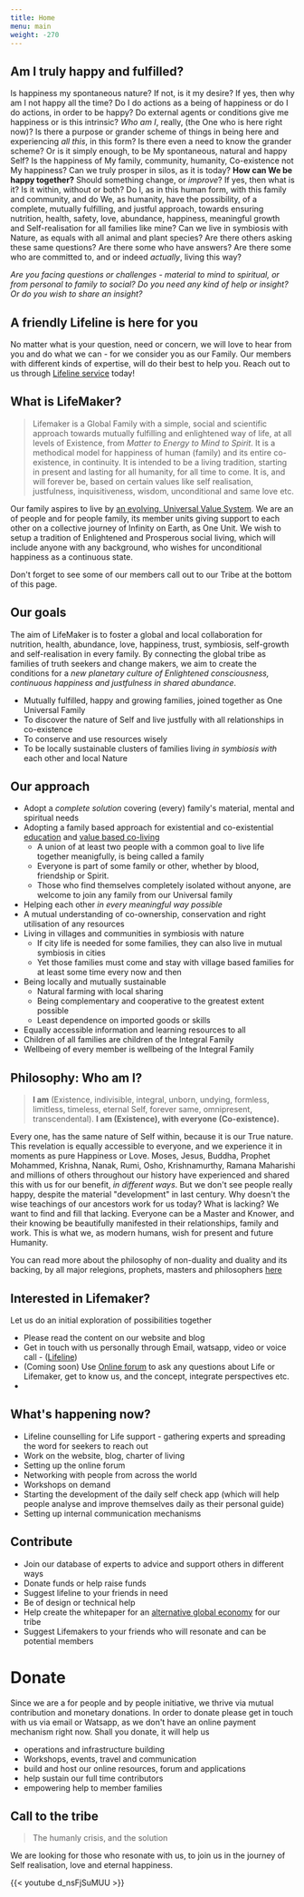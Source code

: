 ```yaml
---
title: Home
menu: main
weight: -270
---
```


## Am I truly happy and fulfilled? 
Is happiness my spontaneous nature? If not, is it my desire? If yes, then why am I not happy all the time? Do I do actions as a being of happiness or do I do actions, in order to be happy? Do external agents or conditions give me happiness or is this intrinsic? *Who am I*, really, (the One who is here right now)? Is there a purpose or grander scheme of things in being here and experiencing *all this*, in this form? Is there even a need to know the grander scheme? Or is it simply enough, to be My spontaneous, natural and happy Self? Is the happiness of My family, community, humanity, Co-existence not My happiness? Can we truly prosper in silos, as it is today? **How can We be happy together?** Should something change, or *improve*? If yes, then what is it? Is it within, without or both? Do I, as in this human form, with this family and community, and do We, as humanity, have the possibility, of a complete, mutually fulfilling, and justful approach, towards ensuring nutrition, health, safety, love, abundance, happiness, meaningful growth and Self-realisation for all families like mine? Can we live in symbiosis with Nature, as equals with all animal and plant species? Are there others asking these same questions? Are there some who have answers? Are there some who are committed to, and or indeed *actually*, living this way? 

*Are you facing questions or challenges - material to mind to spiritual, or from personal to family to social? Do you need any kind of help or insight? Or do you wish to share an insight?*

## A friendly Lifeline is here for you 

No matter what is your question, need or concern, we will love to hear from you and do what we can - for we consider you as our Family. Our members with different kinds of expertise, will do their best to help you. Reach out to us through [Lifeline service](/lifeline) today! 

## What is LifeMaker?

> Lifemaker is a Global Family with a simple, social and scientific approach towards mutually fulfilling and enlightened way of life, at all levels of Existence, from *Matter to Energy to Mind to Spirit*. It is a methodical model for happiness of human (family) and its entire co-existence, in continuity. It is intended to be a living tradition, starting in present and lasting for all humanity, for all time to come. It is, and will forever be, based on certain values like self realisation, justfulness, inquisitiveness, wisdom, unconditional and same love etc. 

Our family aspires to live by [an evolving, Universal Value System](/values). We are an of people and for people family, its member units giving support to each other on a collective journey of Infinity on Earth, as One Unit. We wish to setup a tradition of Enlightened and Prosperous social living, which will include anyone with any background, who wishes for unconditional happiness as a continuous state.

Don't forget to see some of our members call out to our Tribe at the bottom of this page.

## Our goals

The aim of LifeMaker is to foster a global and local collaboration for nutrition, health, abundance, love, happiness, trust, symbiosis, self-growth and self-realisation in every family. By connecting the global tribe as families of truth seekers and change makers, we aim to create the conditions for a *new planetary culture of Enlightened consciousness, continuous happiness and justfulness in shared abundance*.

- Mutually fulfilled, happy and growing families, joined together as One Universal Family
- To discover the nature of Self and live justfully with all relationships in co-existence
- To conserve and use resources wisely
- To be locally sustainable clusters of families living *in symbiosis with* each other and local Nature

## Our approach

- Adopt a *complete solution* covering (every) family's material, mental and spiritual needs
- Adopting a family based approach for existential and co-existential [education](/model) and [value based co-living](/values)
  - A union of at least two people with a common goal to live life together meanigfully, is being called a family
  - Everyone is part of some family or other, whether by blood, friendship or Spirit.
  - Those who find themselves completely isolated without anyone, are welcome to join any family from our Universal family
- Helping each other *in every meaningful way possible*
- A mutual understanding of co-ownership, conservation and right utilisation of any resources
- Living in villages and communities in symbiosis with nature
  - If city life is needed for some families, they can also live in mutual symbiosis in cities
  - Yet those families must come and stay with village based families for at least some time every now and then
- Being locally and mutually sustainable
  - Natural farming with local sharing
  - Being complementary and cooperative to the greatest extent possible
  - Least dependence on imported goods or skills
- Equally accessible information and learning resources to all
- Children of all families are children of the Integral Family
- Wellbeing of every member is wellbeing of the Integral Family

## Philosophy: Who am I?

> **I am** (Existence, indivisible, integral, unborn, undying, formless, limitless, timeless, eternal Self, forever same, omnipresent, transcendental). **I am (Existence), with everyone (Co-existence).** 

Every one, has the same nature of Self within, because it is our True nature. This revelation is equally accessible to everyone, and we experience it in moments as pure Happiness or Love. Moses, Jesus, Buddha, Prophet Mohammed, Krishna, Nanak, Rumi, Osho, Krishnamurthy, Ramana Maharishi and millions of others throughout our history have experienced and shared this with us for our benefit, *in different ways*. But we don't see people really happy, despite the material "development" in last century. Why doesn't the wise teachings of our ancestors work for us today? What is lacking? We want to find and fill that lacking. Everyone can be a Master and Knower, and their knowing be beautifully manifested in their relationships, family and work. This is what we, as modern humans, wish for present and future Humanity.

You can read more about the philosophy of non-duality and duality and its backing, by all major relegions, prophets, masters and philosophers [here](/philosophy)

## Interested in Lifemaker?
Let us do an initial exploration of possibilities together

  - Please read the content on our website and blog
  - Get in touch with us personally through Email, watsapp, video or voice call - ([Lifeline](/lifeline))
  - (Coming soon) Use [Online forum](/forum) to ask any questions about Life or Lifemaker, get to know us, and the concept, integrate perspectives etc. 
-

## What's happening now?

* Lifeline counselling for Life support - gathering experts and spreading the word for seekers to reach out
* Work on the website, blog, charter of living
* Setting up the online forum
* Networking with people from across the world
* Workshops on demand
* Starting the development of the daily self check app (which will help people analyse and improve themselves daily as their personal guide)
* Setting up internal communication mechanisms

## Contribute
* Join our database of experts to advice and support others in different ways
* Donate funds or help raise funds
* Suggest lifeline to your friends in need
* Be of design or technical help
* Help create the whitepaper for an [alternative global economy](/economy) for our tribe
* Suggest Lifemakers to your friends who will resonate and can be potential members 

# Donate

Since we are a for people and by people initiative, we thrive via mutual contribution and monetary donations.
In order to donate please get in touch with us via email or Watsapp, as we don't have an online payment mechanism right now. 
Shall you donate, it will help us 

- operations and infrastructure building
- Workshops, events, travel and communication
- build and host our online resources, forum and applications
- help sustain our full time contributors
- empowering help to member families

## Call to the tribe

> The humanly crisis, and the solution

We are looking for those who resonate with us, to join us in the journey of Self realisation, love and eternal happiness.

{{< youtube d_nsFjSuMUU >}}
